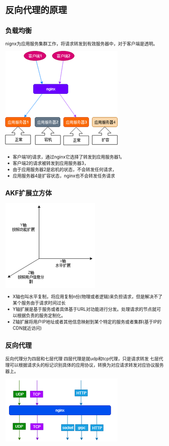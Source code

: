 # 反向代理的原理

## 负载均衡

nignx为应用服务集群工作，将请求转发到有效服务器中，对于客户端是透明。

![负载均衡](../imgs/负载均衡.png)

+ 客户端1的请求，通过nginx它选择了转发到应用服务器1。
+ 客户端2的请求被转发到应用服务器3，
+ 由于应用服务器2是宕机的状态，不会转发任何请求，
+ 应用服务器4是扩容状态，nginx也不会转发任务请求

## AKF扩展立方体

![ANK](../imgs/ANK.png)

+ X轴也叫水平复制，将应用复制n份(物理或者逻辑)来负担请求，但是解决不了某个服务由于请求时间过长
+ Y轴扩展是基于服务或者具体基于URL对功能进行分发。处理请求的节点就可以根据负责的服务定制化。
+ Z轴扩展将用户IP地址或者其他信息映射到某个特定的服务或者集群(基于IP的CDN就近访问)

## 反向代理

反向代理分为四层和七层代理
四层代理是就udp和tcp代理，只是请求转发
七层代理可以根据请求头的标记识别具体的应用协议，转换为对应请求转发对应协议服务器上。

![4and7](../imgs/4and7.png)
